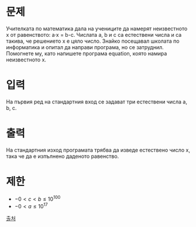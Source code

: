 # 문제

Учителката по математика дала на учениците да намерят неизвестното x от равенството: a·x = b-c. Числата а, b и c са естествени числа и са такива, че решението x е цяло число. Знайко посещавал школата по информатика и опитал да направи програма, но се затруднил. Помогнете му, като напишете програма equation, която намира неизвестното x.

# 입력

На първия ред на стандартния вход се задават три естествени числа а, b, c.

# 출력

На стандартния изход програмата трябва да изведе естествено число x, така че да е изпълнено даденото равенство.

# 제한

- $- 0 < c < b ≤ 10^{100}$
- $- 0 < a ≤ 10^{17}$

[출처](https://www.acmicpc.net/problem/24309)
